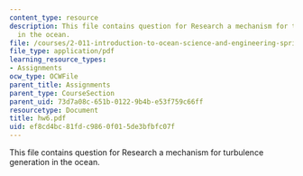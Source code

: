 ```yaml
---
content_type: resource
description: This file contains question for Research a mechanism for turbulence generation
  in the ocean.
file: /courses/2-011-introduction-to-ocean-science-and-engineering-spring-2006/ef8cd4bc81fdc9860f015de3bfbfc07f_hw6.pdf
file_type: application/pdf
learning_resource_types:
- Assignments
ocw_type: OCWFile
parent_title: Assignments
parent_type: CourseSection
parent_uid: 73d7a08c-651b-0122-9b4b-e53f759c66ff
resourcetype: Document
title: hw6.pdf
uid: ef8cd4bc-81fd-c986-0f01-5de3bfbfc07f
---
```

This file contains question for Research a mechanism for turbulence generation in the ocean.

